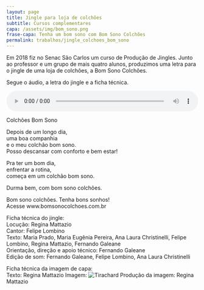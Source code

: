 ```yaml
---
layout: page
title: Jingle para loja de colchões
subtitle: Cursos complementares
capa: /assets/img/bom_sono.png
frase-capa: Tenha um bom sono com Bom Sono Colchões
permalink: trabalhos/jingle_colchoes_bom_sono
---
```



Em 2018 fiz no Senac São Carlos um curso de Produção de Jingles. Junto ao professor e um grupo de mais quatro alunos, produzimos uma letra para o jingle de uma loja de colchões, a Bom Sono Colchões.

Segue o áudio, a letra do jingle e a ficha técnica.

<audio ref='Bom Sono' controls src="https://github.com/ReMattazio/remattazio.github.io/blob/master/assets/mids/colch%C3%B5es_bom_sonhos_jingle.mp3?raw=true" style="width:100%; border-radius: 2rem;">Desculpe, seu navegador não suporta audio.</audio>

Colchões Bom Sono

Depois de um longo dia,  
uma boa companhia  
e o meu colchão bom sono.  
Posso descansar com conforto e bem estar!  

Pra ter um bom dia,  
enfrentar a rotina,  
começa em um colchão bom sono.

Durma bem, com bom sono colchões.

Bom sono colchões. Tenha bons sonhos!  
Acesse www<span>.</span>bomsonocolchoes<span>.</span>com<span>.</span>br

Ficha técnica do jingle:  
Locução: Regina Mattazio  
Cantor: Felipe Lombino  
Texto: Maria Prado, Maria Eugênia Pereira, Ana Laura Christinelli, Felipe Lombino, Regina Mattazio, Fernando Galeane  
Orientação, direção e apoio técnico: Fernando Galeane  
Edição de som: Fernando Galeane, Felipe Lombino, Ana Laura Christinelli

Ficha técnica da imagem de capa:  
Texto: Regina Mattazio
Imagem: ![Tirachard](https://br.freepik.com/fotos/fundo)
Produção da imagem: Regina Mattazio
